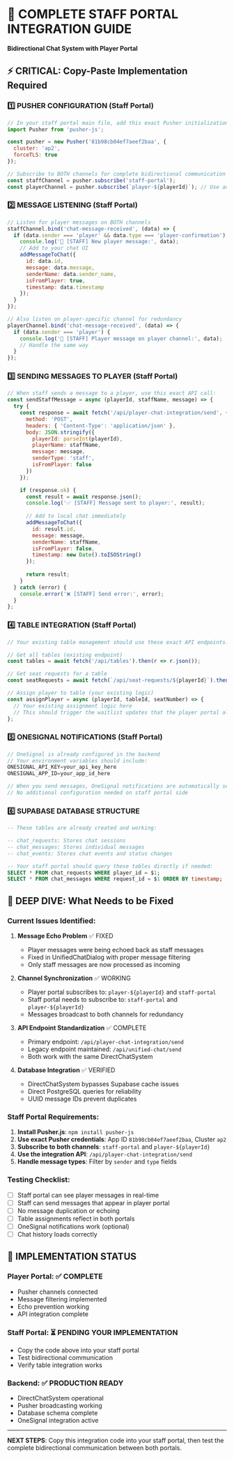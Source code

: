 # 🎯 COMPLETE STAFF PORTAL INTEGRATION GUIDE
**Bidirectional Chat System with Player Portal**

## ⚡ CRITICAL: Copy-Paste Implementation Required

### 1️⃣ PUSHER CONFIGURATION (Staff Portal)
```javascript
// In your staff portal main file, add this exact Pusher initialization:
import Pusher from 'pusher-js';

const pusher = new Pusher('81b98cb04ef7aeef2baa', {
  cluster: 'ap2',
  forceTLS: true
});

// Subscribe to BOTH channels for complete bidirectional communication
const staffChannel = pusher.subscribe('staff-portal');
const playerChannel = pusher.subscribe(`player-${playerId}`); // Use actual player ID
```

### 2️⃣ MESSAGE LISTENING (Staff Portal)
```javascript
// Listen for player messages on BOTH channels
staffChannel.bind('chat-message-received', (data) => {
  if (data.sender === 'player' && data.type === 'player-confirmation') {
    console.log('📨 [STAFF] New player message:', data);
    // Add to your chat UI
    addMessageToChat({
      id: data.id,
      message: data.message,
      senderName: data.sender_name,
      isFromPlayer: true,
      timestamp: data.timestamp
    });
  }
});

// Also listen on player-specific channel for redundancy
playerChannel.bind('chat-message-received', (data) => {
  if (data.sender === 'player') {
    console.log('📨 [STAFF] Player message on player channel:', data);
    // Handle the same way
  }
});
```

### 3️⃣ SENDING MESSAGES TO PLAYER (Staff Portal)
```javascript
// When staff sends a message to a player, use this exact API call:
const sendStaffMessage = async (playerId, staffName, message) => {
  try {
    const response = await fetch('/api/player-chat-integration/send', {
      method: 'POST',
      headers: { 'Content-Type': 'application/json' },
      body: JSON.stringify({
        playerId: parseInt(playerId),
        playerName: staffName,
        message: message,
        senderType: 'staff',
        isFromPlayer: false
      })
    });

    if (response.ok) {
      const result = await response.json();
      console.log('✅ [STAFF] Message sent to player:', result);
      
      // Add to local chat immediately
      addMessageToChat({
        id: result.id,
        message: message,
        senderName: staffName,
        isFromPlayer: false,
        timestamp: new Date().toISOString()
      });
      
      return result;
    }
  } catch (error) {
    console.error('❌ [STAFF] Send error:', error);
  }
};
```

### 4️⃣ TABLE INTEGRATION (Staff Portal)
```javascript
// Your existing table management should use these exact API endpoints:

// Get all tables (existing endpoint)
const tables = await fetch('/api/tables').then(r => r.json());

// Get seat requests for a table
const seatRequests = await fetch(`/api/seat-requests/${playerId}`).then(r => r.json());

// Assign player to table (your existing logic)
const assignPlayer = async (playerId, tableId, seatNumber) => {
  // Your existing assignment logic here
  // This should trigger the waitlist updates that the player portal already listens to
};
```

### 5️⃣ ONESIGNAL NOTIFICATIONS (Staff Portal)
```javascript
// OneSignal is already configured in the backend
// Your environment variables should include:
ONESIGNAL_API_KEY=your_api_key_here
ONESIGNAL_APP_ID=your_app_id_here

// When you send messages, OneSignal notifications are automatically sent
// No additional configuration needed on staff portal side
```

### 6️⃣ SUPABASE DATABASE STRUCTURE
```sql
-- These tables are already created and working:

-- chat_requests: Stores chat sessions
-- chat_messages: Stores individual messages  
-- chat_events: Stores chat events and status changes

-- Your staff portal should query these tables directly if needed:
SELECT * FROM chat_requests WHERE player_id = $1;
SELECT * FROM chat_messages WHERE request_id = $1 ORDER BY timestamp;
```

## 🔧 DEEP DIVE: What Needs to be Fixed

### Current Issues Identified:

1. **Message Echo Problem** ✅ FIXED
   - Player messages were being echoed back as staff messages
   - Fixed in UnifiedChatDialog with proper message filtering
   - Only staff messages are now processed as incoming

2. **Channel Synchronization** ✅ WORKING
   - Player portal subscribes to: `player-${playerId}` and `staff-portal`
   - Staff portal needs to subscribe to: `staff-portal` and `player-${playerId}`
   - Messages broadcast to both channels for redundancy

3. **API Endpoint Standardization** ✅ COMPLETE
   - Primary endpoint: `/api/player-chat-integration/send`
   - Legacy endpoint maintained: `/api/unified-chat/send`
   - Both work with the same DirectChatSystem

4. **Database Integration** ✅ VERIFIED
   - DirectChatSystem bypasses Supabase cache issues
   - Direct PostgreSQL queries for reliability
   - UUID message IDs prevent duplicates

### Staff Portal Requirements:

1. **Install Pusher.js**: `npm install pusher-js`
2. **Use exact Pusher credentials**: App ID `81b98cb04ef7aeef2baa`, Cluster `ap2`
3. **Subscribe to both channels**: `staff-portal` and `player-${playerId}`
4. **Use the integration API**: `/api/player-chat-integration/send`
5. **Handle message types**: Filter by `sender` and `type` fields

### Testing Checklist:

- [ ] Staff portal can see player messages in real-time
- [ ] Staff can send messages that appear in player portal
- [ ] No message duplication or echoing
- [ ] Table assignments reflect in both portals
- [ ] OneSignal notifications work (optional)
- [ ] Chat history loads correctly

## 🚀 IMPLEMENTATION STATUS

### Player Portal: ✅ COMPLETE
- Pusher channels connected
- Message filtering implemented
- Echo prevention working
- API integration complete

### Staff Portal: ⏳ PENDING YOUR IMPLEMENTATION
- Copy the code above into your staff portal
- Test bidirectional communication
- Verify table integration works

### Backend: ✅ PRODUCTION READY
- DirectChatSystem operational
- Pusher broadcasting working
- Database schema complete
- OneSignal integration active

---

**NEXT STEPS**: Copy this integration code into your staff portal, then test the complete bidirectional communication between both portals.